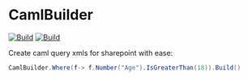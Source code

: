 # CamlBuilder
<a href="https://github.com/ValenteMesmo/ValenteMesmo.CamlBuilder/actions?query=workflow%3A%22github-nuget-publish%22" rel="Build">![Build](https://github.com/ValenteMesmo/ValenteMesmo.CamlBuilder/workflows/github-nuget-publish/badge.svg)</a>
<a href="https://github.com/ValenteMesmo/ValenteMesmo.CamlBuilder/actions?query=workflow%3A%22org-nuget-publish%22" rel="Build">![Build](https://github.com/ValenteMesmo/ValenteMesmo.CamlBuilder/workflows/org-nuget-publish/badge.svg)</a>

Create caml query xmls for sharepoint with ease:
```C#
CamlBuilder.Where(f-> f.Number("Age").IsGreaterThan(18)).Build()
```
